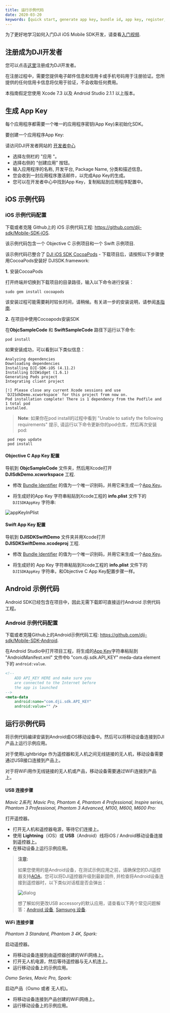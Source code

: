 ```yaml
---
title: 运行示例代码
date: 2020-03-20
keywords: [quick start, generate app key, bundle id, app key, register, run sample code, run sample application, Objective C, Swift, USB connection procedure, WiFi connection procedure]
---
```


为了更好地学习如何入门DJI iOS Mobile SDK开发，请查看<a href="http://www.djivideos.com/video_play/7fefabf9-b8c6-483c-be3d-de1858c48fe8" class="fancybox fancybox.iframe">入门视频</a>.

## 注册成为DJI开发者

您可以点击<a href="https://account.dji.com/register?appId=dji_sdk&backUrl=https%3A%2F%2Fdeveloper.dji.com%2Fuser&locale=en_US" target="_blank">这里</a>注册成为DJI开发者。

在注册过程中，需要您提供电子邮件信息和信用卡或手机号码用于注册验证。您所提供的任何信用卡信息将仅用于验证，不会收取任何费用。

本指南假定您使用 Xcode 7.3 以及 Android Studio 2.1.1 以上版本。

## 生成 App Key

每个应用程序都需要一个唯一的应用程序密钥(App Key)来初始化SDK。

要创建一个应用程序App Key:

请访问DJI开发者网站的 <a href="http://developer.dji.com/en/user/apps" target="_blank">开发者中心</a>

* 选择左侧栏的 "应用 "。
* 选择右侧的 “创建应用” 按钮。
* 输入应用程序的名称, 开发平台, Package Name, 分类和描述信息。
* 您会收到一封应用程序激活邮件，以完成App Key的生成。
* 您可以在开发者中心中找到App Key，复制粘贴到应用程序配置中。

## iOS 示例代码

### iOS 示例代码配置

下载或者克隆 Github上的 iOS 示例代码工程: <a href="https://github.com/dji-sdk/Mobile-SDK-iOS" target="_blank">https://github.com/dji-sdk/Mobile-SDK-iOS</a>.

该示例代码包含一个 Objective C 示例项目和一个 Swift 示例项目.

该示例代码已整合了 [DJI iOS SDK CocoaPods](https://cocoapods.org/pods/DJI-SDK-iOS) - 下载项目后，请按照以下步骤使用CocoaPods安装好 DJISDK.framework:

**1.** 安装CocoaPods

打开终端并切换到下载项目的目录路径，输入以下命令进行安装：

~~~
sudo gem install cocoapods
~~~

该安装过程可能需要耗时较长时间，请稍候。有关进一步的安装说明，请参阅[本指南](https://guides.cocoapods.org/using/getting-started.html#getting-started).

**2.** 在项目中使用Cocoapods安装SDK

在**ObjcSampleCode** 和 **SwiftSampleCode** 路径下运行以下命令:

~~~
pod install
~~~

如果安装成功，可以看到以下类似信息：

~~~
Analyzing dependencies
Downloading dependencies
Installing DJI-SDK-iOS (4.11.2)
Installing DJIWidget (1.6.1)
Generating Pods project
Integrating client project

[!] Please close any current Xcode sessions and use `DJISdkDemo.xcworkspace` for this project from now on.
Pod installation complete! There is 1 dependency from the Podfile and 1 total pod
installed.
~~~

> **Note**: 如果你在pod install的过程中看到 "Unable to satisfy the following requirements" 提示, 请运行以下命令更新你的pod仓库，然后再次安装pod:
>
~~~
 pod repo update
 pod install
~~~

#### Objective C App Key 配置

导航到 **ObjcSampleCode** 文件夹，然后用Xcode打开 **DJISdkDemo.xcworkspace** 工程.

* 修改 <a href="http://developer.dji.com/en/user/apps/ios-configuration" target="_blank">Bundle Identifier</a> 的值为一个唯一识别码，并用它来生成一个[App Key](#generate-an-app-key)。

* 将生成好的App Key 字符串粘贴到Xcode工程的 **info.plist** 文件下的 `DJISDKAppKey` 字符串:

![appKeyInPlist](../../images/quick-start/appKeyInPlist.png)

#### Swift App Key 配置

导航到 **DJISDKSwiftDemo** 文件夹并用Xcode打开 **DJISDKSwiftDemo.xcodeproj** 工程.

* 修改 <a href="http://developer.dji.com/en/user/apps/ios-configuration" target="_blank">Bundle Identifier</a> 的值为一个唯一识别码，并用它来生成一个[App Key](#generate-an-app-key)。

* 将生成好的 App Key 字符串粘贴到Xcode工程的 **info.plist** 文件下的 `DJISDKAppKey` 字符串，和Objective C App Key配置步骤一样。

## Android 示例代码

Android SDK已经包含在项目中，因此无需下载即可直接运行Android 示例代码工程。

### Android 示例代码配置

下载或者克隆Github上的Android示例代码工程: <a href="https://github.com/dji-sdk/Mobile-SDK-Android" target="_blank">https://github.com/dji-sdk/Mobile-SDK-Android</a>.

在Android Studio中打开项目工程，将生成的[App Key](#generate-an-app-key)字符串粘贴到 "AndroidManifest.xml" 文件中b "com.dji.sdk.API_KEY" meda-data element下的 `android:value`.

~~~xml
<!--
    ADD API_KEY HERE and make sure you
    are connected to the Internet before
    the app is launched
-->
<meta-data
    android:name="com.dji.sdk.API_KEY"
    android:value="" />
~~~

## 运行示例代码

将示例代码编译安装到Android或iOS移动设备中。然后可以将移动设备连接到DJI产品上运行示例应用。

对于使用Lightbridge 作为遥控器和无人机之间无线链接的无人机，移动设备需要通过USB接口连接到产品上。

对于将WiFi用作无线链接的无人机或产品，移动设备需要通过WiFi连接到产品上。

#### USB 连接步骤

_Mavic 2系列, Mavic Pro, Phantom 4, Phantom 4 Professional, Inspire series, Phantom 3 Professional, Phantom 3 Advanced, M100, M600, M600 Pro:_

打开遥控器。

* 打开无人机和遥控器电源，等待它们连接上。
* 使用 **Lightning**（iOS）或 **USB**（Android）线将iOS / Android移动设备连接到遥控器上。
* 在移动设备上运行示例应用。

> **注意:**
>
> 如果您使用的是Android设备，在测试示例应用之前，请确保您的DJI遥控器支持<a href="https://source.android.com/devices/accessories/protocol.html" target="_blank">AOA</a>。您可以将DJI遥控器升级到最新固件, 并检查将Android设备连接到遥控器时，以下类似对话框是否会弹出：
>
> ![dialog](../../images/quick-start/android_dialog.png)
>
> 想了解如何更改USB accessory的默认应用，请查看以下两个常见问题解答：[Android 设备](../faq/index.html#How-do-I-reset-the-default-app-behavior-for-a-USB-Accessory-DJI-Product-on-Android-devices), [Samsung 设备](../faq/index.html#How-do-I-reset-the-default-app-behavior-for-a-USB-Accessory-DJI-Product-on-Samsung-devices).
>

#### WiFi 连接步骤

_Phantom 3 Standard, Phantom 3 4K, Spark:_

启动遥控器。

* 将移动设备连接到由遥控器创建的WiFi网络上。
* 打开无人机电源，然后等待遥控器与无人机连上。
* 运行移动设备上的示例应用。

_Osmo Series, Mavic Pro, Spark:_

启动产品（Osmo 或者 无人机)。

* 将移动设备连接到产品创建的WiFi网络上。
* 运行移动设备上的示例应用。
